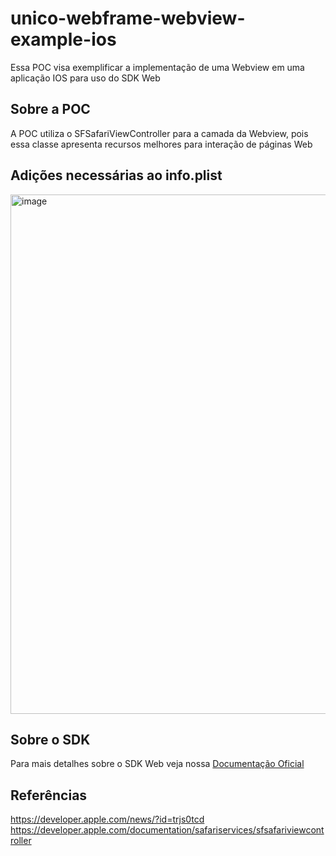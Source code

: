 # unico-webframe-webview-example-ios
Essa POC visa exemplificar a implementação de uma Webview em uma aplicação IOS para uso do SDK Web

## Sobre a POC
A POC utiliza o SFSafariViewController para a camada da Webview, pois essa classe apresenta recursos melhores para interação de páginas Web

## Adições necessárias ao info.plist
<img width="831" alt="image" src="https://user-images.githubusercontent.com/99362225/194593507-28709da4-a877-4446-9d7c-6513decd7297.png">

## Sobre o SDK
Para mais detalhes sobre o SDK Web veja nossa [Documentação Oficial](https://developers.unico.io/docs/check/guias/web/overview)

## Referências
https://developer.apple.com/news/?id=trjs0tcd<br>
https://developer.apple.com/documentation/safariservices/sfsafariviewcontroller
